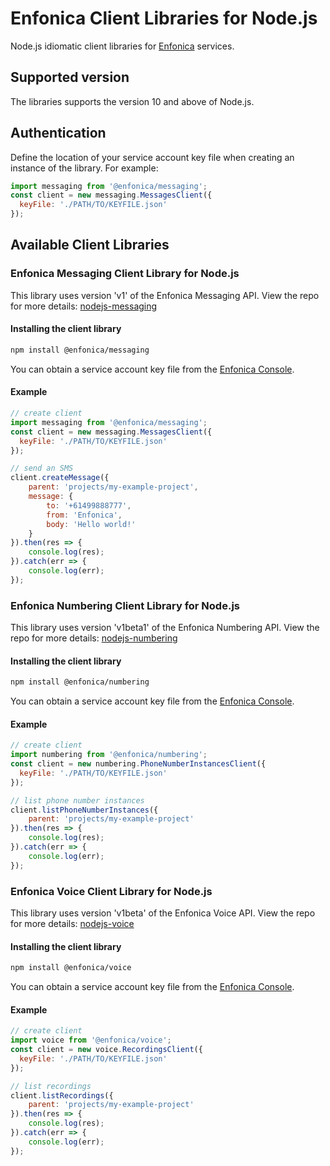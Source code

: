 # Enfonica Client Libraries for Node.js

Node.js idiomatic client libraries for [Enfonica](https://enfonica.com/) services.

## Supported version

The libraries supports the version 10 and above of Node.js.

## Authentication

Define the location of your service account key file when creating an instance of the library. For example:

```js
import messaging from '@enfonica/messaging';
const client = new messaging.MessagesClient({
  keyFile: './PATH/TO/KEYFILE.json'
});
```

## Available Client Libraries

### Enfonica Messaging Client Library for Node.js

This library uses version 'v1' of the Enfonica Messaging API. View the repo for more details: [nodejs-messaging](https://github.com/enfonica/enfonica-node/tree/master/libs/nodejs-messaging)

#### Installing the client library

```bash
npm install @enfonica/messaging
```

You can obtain a service account key file from the [Enfonica Console](https://console.enfonica.com/).

#### Example

```js
// create client
import messaging from '@enfonica/messaging';
const client = new messaging.MessagesClient({
  keyFile: './PATH/TO/KEYFILE.json'
});

// send an SMS
client.createMessage({
    parent: 'projects/my-example-project', 
    message: {
        to: '+61499888777', 
        from: 'Enfonica', 
        body: 'Hello world!'
    }
}).then(res => {
    console.log(res);
}).catch(err => {
    console.log(err);
});
```

### Enfonica Numbering Client Library for Node.js

This library uses version 'v1beta1' of the Enfonica Numbering API. View the repo for more details: [nodejs-numbering](https://github.com/enfonica/enfonica-node/tree/master/libs/nodejs-numbering)

#### Installing the client library

```bash
npm install @enfonica/numbering
```

You can obtain a service account key file from the [Enfonica Console](https://console.enfonica.com/).

#### Example

```js
// create client
import numbering from '@enfonica/numbering';
const client = new numbering.PhoneNumberInstancesClient({
  keyFile: './PATH/TO/KEYFILE.json'
});

// list phone number instances
client.listPhoneNumberInstances({
    parent: 'projects/my-example-project'
}).then(res => {
    console.log(res);
}).catch(err => {
    console.log(err);
});
```

### Enfonica Voice Client Library for Node.js

This library uses version 'v1beta' of the Enfonica Voice API. View the repo for more details: [nodejs-voice](https://github.com/enfonica/enfonica-node/tree/master/libs/nodejs-voice)

#### Installing the client library

```bash
npm install @enfonica/voice
```

You can obtain a service account key file from the [Enfonica Console](https://console.enfonica.com/).

#### Example

```js
// create client
import voice from '@enfonica/voice';
const client = new voice.RecordingsClient({
  keyFile: './PATH/TO/KEYFILE.json'
});

// list recordings
client.listRecordings({
    parent: 'projects/my-example-project'
}).then(res => {
    console.log(res);
}).catch(err => {
    console.log(err);
});
```

